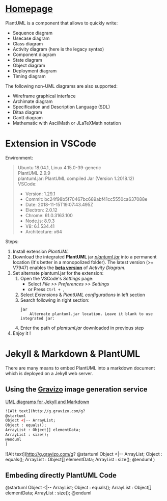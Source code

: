 # [Homepage](http://plantuml.com)

PlantUML is a component that allows to quickly write:  
- Sequence diagram
- Usecase diagram
- Class diagram
- Activity diagram (here is the legacy syntax)
- Component diagram
- State diagram
- Object diagram
- Deployment diagram 
- Timing diagram 

The following non-UML diagrams are also supported:  
- Wireframe graphical interface
- Archimate diagram
- Specification and Description Language (SDL)
- Ditaa diagram
- Gantt diagram 
- Mathematic with AsciiMath or JLaTeXMath notation


# Extension in VSCode

Environment:
> Ubuntu 18.04.1, Linux 4.15.0-39-generic  
> PlantUML 2.9.9  
> plantuml.jar: PlantUML compiled Jar (Version 1.2018.12)  
> VSCode:
> - Version: 1.29.1
> - Commit: bc24f98b5f70467bc689abf41cc5550ca637088e
> - Date: 2018-11-15T19:07:43.495Z
> - Electron: 2.0.12
> - Chrome: 61.0.3163.100
> - Node.js: 8.9.3
> - V8: 6.1.534.41
> - Architecture: x64

Steps:  
1. Install extension _PlantUML_  
1. Download the integrated **PlantUML** jar [_plantuml.jar_](http://plantuml.com/download) into a permanent location (It's better in a monopolized folder).
    The latest version (>= V7947) enables the [**beta version**](http://plantuml.com/activity-diagram-beta) of _Activity Diagram_.
1. Set alternate plantuml.jar for the extension:  
    1. Open the VSCode's _Settings_ page:  
        - Select _File >> Preferences >> Settings_  
        - or Press `Ctrl + ,`  
    1. Select _Extensions_ & _PlantUML configurations_ in left section  
    1. Search following in right section:  
        ```
        jar
            Alternate plantuml.jar location. Leave it blank to use integrated jar:
        ```
    1. Enter the path of _plantuml.jar_ downloaded in previous step  
1. Enjoy it !


# Jekyll & Markdown & PlantUML


There are many means to embed PlantUML into a markdown document which is deployed on a Jekyll web server.


## Using the [Gravizo](http://www.gravizo.com/) image generation service

[UML diagrams for Jekyll and Markdown](http://www.dilek.me/uml/plantuml/markdown/2016/01/15/Uml-diagrams-in-Markdown-pages/)

```html
![Alt text](http://g.gravizo.com/g?
@startuml
Object <|-- ArrayList;
Object : equals();
ArrayList : Object[] elementData;
ArrayList : size();
@enduml
)
```
![Alt text](http://g.gravizo.com/g?
@startuml
Object <|-- ArrayList;
Object : equals();
ArrayList : Object[] elementData;
ArrayList : size();
@enduml
)

## Embeding directly PlantUML Code 

@startuml
Object <|-- ArrayList;
Object : equals();
ArrayList : Object[] elementData;
ArrayList : size();
@enduml
